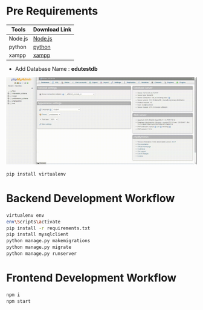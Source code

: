 # Pre Requirements

| Tools | Download Link  |
| ------ | ------ |
| Node.js | [Node.js](https://nodejs.org/en/) |
| python | [python](https://www.python.org/) |
| xampp | [xampp](https://www.apachefriends.org/index.html) |

- Add Database Name : **edutestdb**

![](/readme/db.gif)

```sh
pip install virtualenv
```
# Backend Development Workflow

```sh
virtualenv env
env\Scripts\activate
pip install -r requirements.txt
pip install mysqlclient
python manage.py makemigrations
python manage.py migrate
python manage.py runserver
```

# Frontend Development Workflow

```sh
npm i
npm start 
```